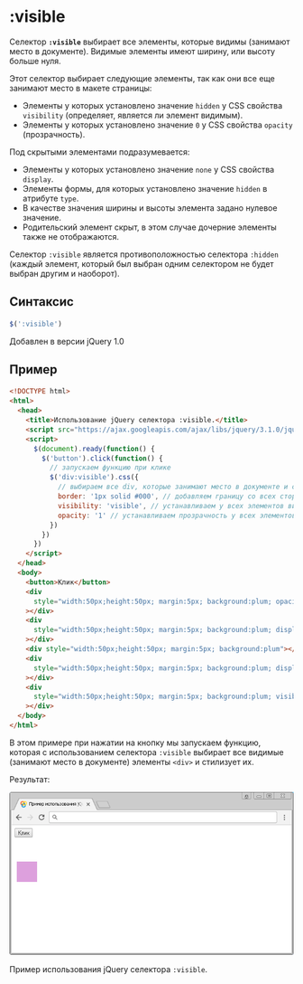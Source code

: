 # :visible

Селектор **`:visible`** выбирает все элементы, которые видимы (занимают место в документе). Видимые элементы имеют ширину, или высоту больше нуля.

Этот селектор выбирает следующие элементы, так как они все еще занимают место в макете страницы:

- Элементы у которых установлено значение `hidden` у CSS свойства `visibility` (определяет, является ли элемент видимым).
- Элементы у которых установлено значение `0` у CSS свойства `opacity` (прозрачность).

Под скрытыми элементами подразумевается:

- Элементы у которых установлено значение `none` у CSS свойства `display`.
- Элементы формы, для которых установлено значение `hidden` в атрибуте `type`.
- В качестве значения ширины и высоты элемента задано нулевое значение.
- Родительский элемент скрыт, в этом случае дочерние элементы также не отображаются.

Селектор `:visible` является противоположностью селектора `:hidden` (каждый элемент, который был выбран одним селектором не будет выбран другим и наоборот).

## Синтаксис

```js
$(':visible')
```

Добавлен в версии jQuery 1.0

## Пример

```html
<!DOCTYPE html>
<html>
  <head>
    <title>Использование jQuery селектора :visible.</title>
    <script src="https://ajax.googleapis.com/ajax/libs/jquery/3.1.0/jquery.min.js"></script>
    <script>
      $(document).ready(function() {
        $('button').click(function() {
          // запускаем функцию при клике
          $('div:visible').css({
            // выбираем все div, которые занимают место в документе и стилизуем их
            border: '1px solid #000', // добавляем границу со всех сторон
            visibility: 'visible', // устанавливаем у всех элементов видимость по умолчанию
            opacity: '1' // устанавливаем прозрачность у всех элементов равной 1
          })
        })
      })
    </script>
  </head>
  <body>
    <button>Клик</button>
    <div
      style="width:50px;height:50px; margin:5px; background:plum; opacity:0"
    ></div>
    <div
      style="width:50px;height:50px; margin:5px; background:plum; display:none"
    ></div>
    <div style="width:50px;height:50px; margin:5px; background:plum"></div>
    <div
      style="width:50px;height:50px; margin:5px; background:plum; display:none"
    ></div>
    <div
      style="width:50px;height:50px; margin:5px; background:plum; visibility:hidden"
    ></div>
  </body>
</html>
```

В этом примере при нажатии на кнопку мы запускаем функцию, которая с использованием селектора `:visible` выбирает все видимые (занимают место в документе) элементы `<div>` и стилизует их.

Результат:

![Пример использования jQuery селектора :visible.](965.png)

Пример использования jQuery селектора `:visible`.
